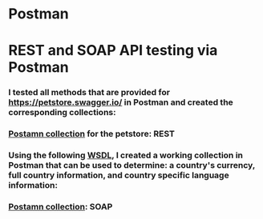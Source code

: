 # Postman
# REST and SOAP API testing via Postman

### I tested all methods that are provided for https://petstore.swagger.io/ in Postman and created the corresponding collections:
### [Postamn collection](https://elements.getpostman.com/redirect?entityId=25316813-dd9d157c-0680-4714-8b3f-3d7d0928ba62&entityType=collection) for the petstore: REST
### Using the following [WSDL](http://webservices.oorsprong.org/websamples.countryinfo/CountryInfoService.wso?WSDL), I created a working collection in Postman that can be used to determine: a country's currency, full country information, and country specific language information:
### [Postamn collection](https://elements.getpostman.com/redirect?entityId=25316813-2502838a-a3c2-468d-907e-d368158e3b60&entityType=collection): SOAP
